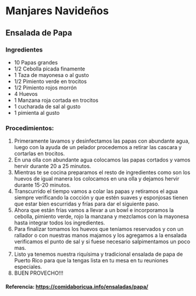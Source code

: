 # Manjares Navideños
## Ensalada de Papa
### Ingredientes
- 10 Papas grandes
- 1/2 Cebolla picada finamente
- 1 Taza de mayonesa o al gusto
- 1/2 Pimiento verde en trocitos
- 1/2 Pimiento rojos morrón
- 4 Huevos
- 1 Manzana roja cortada en trocitos
- 1 cucharada de sal al gusto
- 1 pimienta al gusto

### Procedimientos:
1. Primeramente lavamos y desinfectamos las papas con abundante agua, luego con la ayuda de un pelador procedemos a retirar las cascara y cortarlas en trocitos.
2. En una olla con abundante agua colocamos las papas cortados y vamos hervir durante 20 a 25 minutos.
3. Mientras te se cocina preparamos el resto de ingredientes como son los huevos de igual manera los colocamos en una olla y dejamos hervir durante 15-20 minutos.
4. Transcurrido el tiempo vamos a colar las papas y retiramos el agua siempre verificando la cocción y que estén suaves y esponjosas tienen que estar bien escurridas y frías para dar el siguiente paso.
5. Ahora que están frías vamos a llevar a un bowl e incorporamos la cebolla, pimiento verde, rojo la manzana y mezclamos con la mayonesa hasta integrar todos los ingredientes.
6. Para finalizar tomamos los huevos que teníamos reservados y con un rallador o con nuestras manos majamos y los agregamos a la ensalada verificamos el punto de sal y si fuese necesario salpimentamos un poco mas.
7. Listo ya tenemos nuestra riquísima y tradicional ensalada de papa de Puerto Rico para que la tengas lista en tu mesa en tu reuniones especiales.
8. BUEN PROVECHO!!! 

#### Referencia: https://comidaboricua.info/ensaladas/papa/
